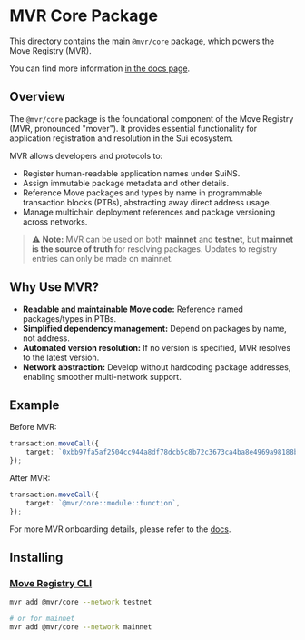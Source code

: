 # MVR Core Package

This directory contains the main `@mvr/core` package, which powers the Move Registry (MVR).

You can find more information [in the docs page](https://docs.suins.io/move-registry).

## Overview

The `@mvr/core` package is the foundational component of the Move Registry (MVR, pronounced "mover"). It provides essential functionality for application registration and resolution in the Sui ecosystem.

MVR allows developers and protocols to:

-   Register human-readable application names under SuiNS.
-   Assign immutable package metadata and other details.
-   Reference Move packages and types by name in programmable transaction blocks (PTBs), abstracting away direct address usage.
-   Manage multichain deployment references and package versioning across networks.

> ⚠️ **Note:** MVR can be used on both **mainnet** and **testnet**, but **mainnet is the source of truth** for resolving packages. Updates to registry entries can only be made on mainnet.

## Why Use MVR?

-   **Readable and maintainable Move code:** Reference named packages/types in PTBs.
-   **Simplified dependency management:** Depend on packages by name, not address.
-   **Automated version resolution:** If no version is specified, MVR resolves to the latest version.
-   **Network abstraction:** Develop without hardcoding package addresses, enabling smoother multi-network support.

## Example

Before MVR:

```typescript
transaction.moveCall({
    target: `0xbb97fa5af2504cc944a8df78dcb5c8b72c3673ca4ba8e4969a98188bf745ee54::module::function`,
});
```

After MVR:

```typescript
transaction.moveCall({
    target: `@mvr/core::module::function`,
});
```

For more MVR onboarding details, please refer to the [docs](https://docs.suins.io/move-registry).

## Installing

### [Move Registry CLI](https://docs.mvr.app/move-registry)

```bash
mvr add @mvr/core --network testnet

# or for mainnet
mvr add @mvr/core --network mainnet
```
